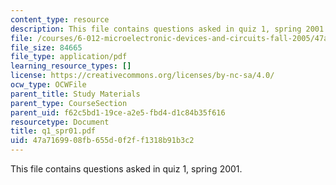 ```yaml
---
content_type: resource
description: This file contains questions asked in quiz 1, spring 2001.
file: /courses/6-012-microelectronic-devices-and-circuits-fall-2005/47a7169908fb655d0f2ff1318b91b3c2_q1_spr01.pdf
file_size: 84665
file_type: application/pdf
learning_resource_types: []
license: https://creativecommons.org/licenses/by-nc-sa/4.0/
ocw_type: OCWFile
parent_title: Study Materials
parent_type: CourseSection
parent_uid: f62c5bd1-19ce-a2e5-fbd4-d1c84b35f616
resourcetype: Document
title: q1_spr01.pdf
uid: 47a71699-08fb-655d-0f2f-f1318b91b3c2
---
```

This file contains questions asked in quiz 1, spring 2001.